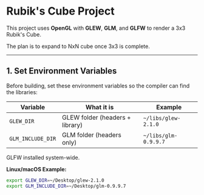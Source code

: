 # Rubik's Cube Project

This project uses **OpenGL** with **GLEW**, **GLM**, and **GLFW** to render a 3x3 Rubik's Cube.  

The plan is to expand to NxN cube once 3x3 is complete.

---

## 1. Set Environment Variables

Before building, set these environment variables so the compiler can find the libraries:

| Variable | What it is | Example |
|----------|------------|---------|
| `GLEW_DIR` | GLEW folder (headers + library) | `~/libs/glew-2.1.0` |
| `GLM_INCLUDE_DIR` | GLM folder (headers only) | `~/libs/glm-0.9.9.7` |

GLFW installed system-wide.

**Linux/macOS Example:**

```bash
export GLEW_DIR=~/Desktop/glew-2.1.0
export GLM_INCLUDE_DIR=~/Desktop/glm-0.9.9.7
